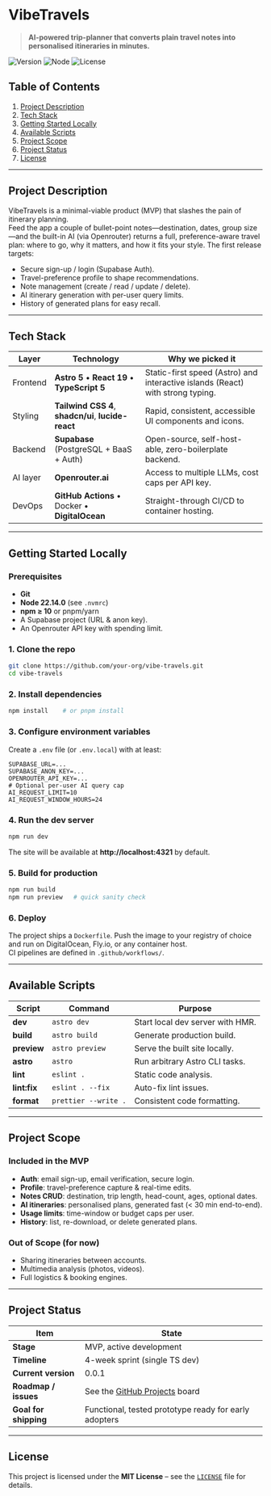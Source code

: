 
# VibeTravels

> **AI-powered trip-planner that converts plain travel notes into personalised itineraries in minutes.**

![Version](https://img.shields.io/badge/version-0.0.1-blue)
![Node](https://img.shields.io/badge/node-22.14.0-brightgreen)
![License](https://img.shields.io/badge/license-MIT-lightgrey)

## Table of Contents
1. [Project Description](#project-description)  
2. [Tech Stack](#tech-stack)  
3. [Getting Started Locally](#getting-started-locally)  
4. [Available Scripts](#available-scripts)  
5. [Project Scope](#project-scope)  
6. [Project Status](#project-status)  
7. [License](#license)  

---

## Project Description

VibeTravels is a minimal-viable product (MVP) that slashes the pain of itinerary planning.  
Feed the app a couple of bullet-point notes—destination, dates, group size—and the built-in AI (via Openrouter) returns a full, preference-aware travel plan: where to go, why it matters, and how it fits your style. The first release targets:

* Secure sign-up / login (Supabase Auth).  
* Travel-preference profile to shape recommendations.  
* Note management (create / read / update / delete).  
* AI itinerary generation with per-user query limits.  
* History of generated plans for easy recall.  

---

## Tech Stack

| Layer      | Technology                               | Why we picked it |
|------------|------------------------------------------|------------------|
| Frontend   | **Astro 5** • **React 19** • **TypeScript 5** | Static-first speed (Astro) and interactive islands (React) with strong typing. |
| Styling    | **Tailwind CSS 4**, **shadcn/ui**, **lucide-react** | Rapid, consistent, accessible UI components and icons. |
| Backend    | **Supabase** (PostgreSQL + BaaS + Auth) | Open-source, self-host-able, zero-boilerplate backend. |
| AI layer   | **Openrouter.ai**                        | Access to multiple LLMs, cost caps per API key. |
| DevOps     | **GitHub Actions** • Docker • **DigitalOcean** | Straight-through CI/CD to container hosting. |

---

## Getting Started Locally

### Prerequisites
* **Git**  
* **Node 22.14.0** (see `.nvmrc`)  
* **npm ≥ 10** or pnpm/yarn  
* A Supabase project (URL & anon key).  
* An Openrouter API key with spending limit.

### 1. Clone the repo
```bash
git clone https://github.com/your-org/vibe-travels.git
cd vibe-travels
```

### 2. Install dependencies
```bash
npm install    # or pnpm install
```

### 3. Configure environment variables
Create a `.env` file (or `.env.local`) with at least:
```dotenv
SUPABASE_URL=...
SUPABASE_ANON_KEY=...
OPENROUTER_API_KEY=...
# Optional per-user AI query cap
AI_REQUEST_LIMIT=10
AI_REQUEST_WINDOW_HOURS=24
```

### 4. Run the dev server
```bash
npm run dev
```
The site will be available at **http://localhost:4321** by default.

### 5. Build for production
```bash
npm run build
npm run preview   # quick sanity check
```

### 6. Deploy
The project ships a `Dockerfile`. Push the image to your registry of choice and run on DigitalOcean, Fly.io, or any container host.  
CI pipelines are defined in `.github/workflows/`.

---

## Available Scripts

| Script            | Command                 | Purpose                           |
|-------------------|-------------------------|-----------------------------------|
| **dev**           | `astro dev`            | Start local dev server with HMR.  |
| **build**         | `astro build`          | Generate production build.        |
| **preview**       | `astro preview`        | Serve the built site locally.     |
| **astro**         | `astro`                | Run arbitrary Astro CLI tasks.    |
| **lint**          | `eslint .`             | Static code analysis.             |
| **lint:fix**      | `eslint . --fix`       | Auto-fix lint issues.             |
| **format**        | `prettier --write .`   | Consistent code formatting.       |

---

## Project Scope

### Included in the MVP
- **Auth**: email sign-up, email verification, secure login.  
- **Profile**: travel-preference capture & real-time edits.  
- **Notes CRUD**: destination, trip length, head-count, ages, optional dates.  
- **AI itineraries**: personalised plans, generated fast (< 30 min end-to-end).  
- **Usage limits**: time-window or budget caps per user.  
- **History**: list, re-download, or delete generated plans.

### Out of Scope (for now)
- Sharing itineraries between accounts.  
- Multimedia analysis (photos, videos).  
- Full logistics & booking engines.

---

## Project Status

| Item                   | State |
|------------------------|-------|
| **Stage**              | MVP, active development |
| **Timeline**           | 4-week sprint (single TS dev) |
| **Current version**    | 0.0.1 |
| **Roadmap / issues**   | See the [GitHub Projects](../../projects) board |
| **Goal for shipping**  | Functional, tested prototype ready for early adopters |

---

## License

This project is licensed under the **MIT License** – see the [`LICENSE`](LICENSE) file for details.  